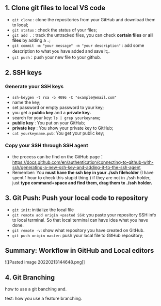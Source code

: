 ## 1. Clone git files to local VS code 
- `git clone` : clone the repositories from your GitHub and download them to local;
- `git status` : check the status of your files; 
- `git add .` : track the untracked files, you can check **certain files** or **all files** by adding a `.`;
- `git commit -m "your message" -m "your description"` : add some description to what you have added and save it;、
- `git push`：push your new file to your github.

## 2. SSH keys
### Generate your SSH keys
- `ssh-keygen -t rsa -b 4096 -C "example@email.com"`
- name the key;
- set password or empty password to your key;
- you get a **public key** and a **private key.**
- search for your key: `ls | grep yourkeyname`;
- **public key** : You put on your GitHub;
- **private key** : You show your private key to GitHub;
- `cat yourkeyname.pub`: You get your public key;

### Copy your SSH through SSH agent
- the process can be find on the GitHub page： https://docs.github.com/en/authentication/connecting-to-github-with-ssh/generating-a-new-ssh-key-and-adding-it-to-the-ssh-agent
- Remember: You **must have the ssh key in your ./ssh fileholder** (I have spent 1 hour to check this stupid thing.) if they are not in ./ssh holder, just **type command+space and find them, drag them to ./ssh holder.**
 

## 3. Git Push: Push your local code to repository
- `git init`: initialize the local file 
-  `git remote add origin +pasted SSH`: you paste your repository SSH info to local terminal. So that local terminal can have idea what you have done. 
- `git remote -v`: show what repository you have created on GitHub. 
- `git push origin master`: push your local file to GitHub repository;

## Summary: Workflow in GitHub and Local editors
![[Pasted image 20220213144648.png]]


## 4. Git  Branching
how to use a git banching and.

test: how you use a feature branching.
